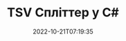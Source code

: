 ---
############################# Static ############################
layout: "auto-gen-merger"
date: 2022-10-21T07:19:35
draft: false
otherformats: vssm vssx vstm vstx vsx vtx xlam xls xlsb xlsm xlsx xlt bmp jpg jpeg png

############################# Head ############################
head_title: "Розділити TSV на кілька файлів у C#"
head_description: "Розділіть один файл TSV на кілька файлів на основі номерів сторінок, інтервалів сторінок, парних чи непарних сторінок за допомогою API об’єднання документів."

############################# Header ############################
title: "TSV Спліттер у C#"
description: "Розділіть TSV кількома рядками коду .NET."
bg_image: "https://cms.admin.containerize.com/templates/aspose/App_Themes/V3/images/bg/header1.png"
bg_overlay: false
button:
    enable: true
    icon: "fas fa-arrow-down"
    label: "Завантажте безкоштовну пробну версію"
    link: "https://downloads.groupdocs.com/merger/net"

############################# SubMenu ############################
submenu:
    enable: true

    left:
        img_alt: "GroupDocs.Merger for .NET"
        image: "https://cms.admin.containerize.com/templates/groupdocs/images/product-logos/90x90-noborder/groupdocs-merger-net.png"
        product: "GroupDocs.Merger"
        platform: ".NET"

    middle:
        button:

            # button loop
            - link: "https://apireference.groupdocs.com/merger/net"
              text: "Довідник API"

            # button loop
            - link: "https://github.com/groupdocs-merger"
              text: "Приклади коду"

            # button loop
            - link: "https://products.groupdocs.app/merger/family"
              text: "Живі демонстрації"

            # button loop
            - link: "https://purchase.groupdocs.com/pricing/merger/net"
              text: "Ціноутворення"

    right:
        link_download: "https://downloads.groupdocs.com/merger"
        link_learn: "https://docs.groupdocs.com/merger/net"
        link_buy: "https://purchase.groupdocs.com"

############################# About ############################
about:
    enable: true
    title: "Про API GroupDocs.Merger for .NET"
    content: |
        Бібліотека [GroupDocs.Merger for .NET](/uk/merger/net/) пропонує просте рішення для безпечного об’єднання та розділення між широким діапазоном форматів документів, включаючи PDF, Microsoft Office (Word, Excel, PowerPoint, OneNote), OpenDocument, HTML, зображення та багато іншого в програмах .NET. Додавши лише кілька рядків коду, виконайте кілька операцій з документами, наприклад переміщення, видалення, поворот, заміну, вилучення або зміну орієнтації сторінок у документах. API об’єднання документів також підтримує попередній перегляд сторінок документа як зображення для аналізу структури документа, форматування та вмісту на сторінці.
        
        API GroupDocs.Merger — це правильний вибір для корпоративних рішень, яким потрібні функції розділення файлів. Ці API добре підтримуються на всіх основних операційних системах і платформах, включаючи .NET Framework, .NET Standard, .NET Core, Mono.

############################# Steps ############################
steps:
    enable: true
    title_left: "Розділити TSV сторінки файлів у .NET"
    content_left: |
        [GroupDocs.Merger for .NET](/uk/merger/net/) дозволяє розробникам C# легко розділити один файл TSV на кілька результуючих файлів, реалізувавши кілька простих кроків.
        
        * Ініціалізуйте **SplitOptions** форматом шляху вихідних файлів.
        * Створіть новий екземпляр **Merger** і передайте вихідний шлях до документа як параметр конструктора.
        * Викличте **Split** і передайте об’єкт **SplitOptions**, щоб зберегти отримані документи.

    title_right: "Системні вимоги"
    content_right: |
        API GroupDocs.Merger for .NET підтримуються на всіх основних платформах і операційних системах. Перш ніж виконувати наведений нижче код, переконайтеся, що у вашій системі встановлено такі передумови.

        * Операційні системи: Microsoft Windows, Linux, MacOS
        * Середовища розробки: Visual Studio, Xamarin, MonoDevelop
        * Каркаси: .NET Framework, .NET Standard, .NET Core, Mono
        * Завантажте останню версію GroupDocs.Merger for .NET з [NuGet](https://www.nuget.org/packages/groupdocs.merger)
         
    code: |
     {{% merger/additional-styles %}}
     {{< merger/code-merger title="Як розділити файли TSV за допомогою прикладу коду C#">}}

        ```csharp    
        // Розділіть файл TSV за допомогою API GroupDocs.Merger
        string filePath = "input.tsv";
        string filePathOut = "output.tsv";

        // Ініціалізація класу SplitOptions форматом шляху вихідних файлів
        SplitOptions splitOptions = new SplitOptions(filePathOut, new int[] { 3, 6, 8 });

        // Створення екземпляра злиття з вхідним документом TSV
        using (Merger merger = new Merger(filePath))
          {
            // Викличте метод Split і передайте об’єкт SplitOptions, щоб зберегти отримані документи
            merger.Split(splitOptions);
          }
        ```
     {{< /merger/code-merger >}}

############################# Demos ############################
demos:
    enable: true
    title: "Демонстрації в прямому ефірі - розділіть TSV файл онлайн"
    content: |
       Розділіть файл TSV прямо зараз, відвідавши веб-сайт [GroupDocs.Merger Live Demos](https://products.groupdocs.app/splitter/tsv).
       Жива демонстрація має такі переваги.
        
############################# About Formats ############################
about_formats:
    enable: true

############################# More Formats ############################
more_formats:
    enable: true
    title: "Розбитий файл інших форматів"
    content: |
        .NET API об’єднання та розділення документів для форматів файлів і зображень. Розділіть деякі популярні формати файлів, як зазначено нижче.

############################# Back to top ###############################
back_to_top:
    enable: true
---